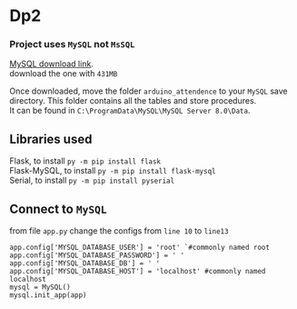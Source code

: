 # Dp2

### Project uses `MySQL` not `MsSQL`
[MySQL download link](https://dev.mysql.com/downloads/windows/installer/8.0.html).\
download the one with `431MB`

Once downloaded, move the folder `arduino_attendence` to your `MySQL` save directory. This folder contains all the tables and store procedures.\
It can be found in `C:\ProgramData\MySQL\MySQL Server 8.0\Data`. 

## Libraries used
Flask, to install `py -m pip install flask` \
Flask-MySQL, to install `py -m pip install flask-mysql`\
Serial, to install `py -m pip install pyserial`



## Connect to `MySQL` 

from file `app.py` change the configs from `line 10` to `line13`
```
app.config['MYSQL_DATABASE_USER'] = 'root' `#commonly named root
app.config['MYSQL_DATABASE_PASSWORD'] = ' '
app.config['MYSQL_DATABASE_DB'] = ' '
app.config['MYSQL_DATABASE_HOST'] = 'localhost' #commonly named localhost
mysql = MySQL()
mysql.init_app(app)
```
